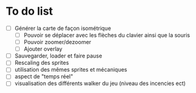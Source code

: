   # To do list
- [ ] Générer la carte de façon isométrique
	- [ ] Pouvoir se déplacer avec les flèches du clavier ainsi que la souris
	- [ ] Pouvoir zoomer/dezoomer
	- [ ] Ajouter overlay
- [ ] Sauvegarder, loader et faire pause
- [ ] Rescaling des sprites
- [ ] utilisation des mêmes sprites et mécaniques
- [ ] aspect de "temps réel"
- [ ] visualisation des différents walker du jeu (niveau des incencies ect)
